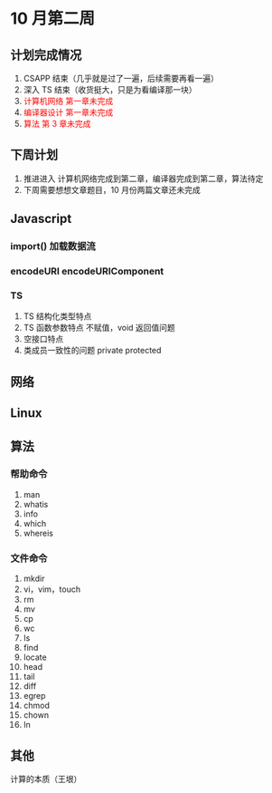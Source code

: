 # 10 月第二周

## 计划完成情况

1. CSAPP 结束（几乎就是过了一遍，后续需要再看一遍）
2. 深入 TS 结束（收货挺大，只是为看编译那一块）
3. <font color="red">计算机网络 第一章未完成</font>
4. <font color="red">编译器设计 第一章未完成</font>
5. <font color="red">算法 第 3 章未完成</font>

## 下周计划

1. 推进进入 计算机网络完成到第二章，编译器完成到第二章，算法待定
2. 下周需要想想文章题目，10 月份两篇文章还未完成

## Javascript

### import() 加载数据流

### encodeURI encodeURIComponent

### TS

1. TS 结构化类型特点
2. TS 函数参数特点 不赋值，void 返回值问题
3. 空接口特点
4. 类成员一致性的问题 private protected

## 网络

## Linux

## 算法

### 帮助命令

1. man
2. whatis
3. info
4. which
5. whereis

### 文件命令

1. mkdir
2. vi，vim，touch
3. rm
4. mv
5. cp
6. wc
7. ls
8. find
9. locate
10. head
11. tail
12. diff
13. egrep
14. chmod
15. chown
16. ln

## 其他

计算的本质（王垠）
